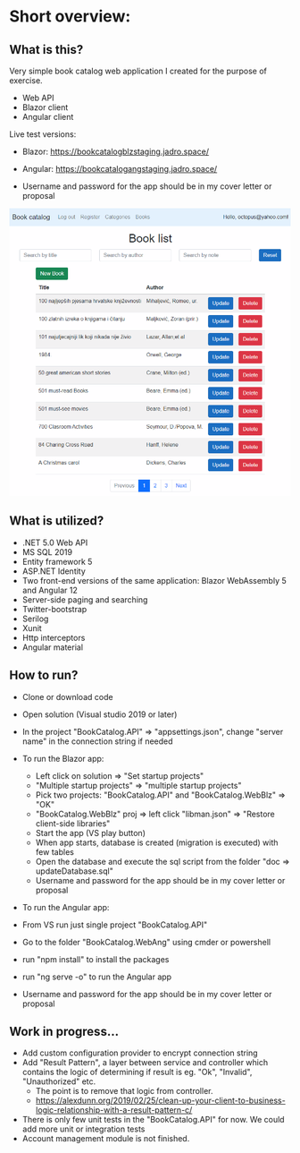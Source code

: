 Short overview:
===============




What is this?
-------------

Very simple book catalog web application I created for the purpose of exercise. 

- Web API 
- Blazor client
- Angular client

Live test versions:

- Blazor: https://bookcatalogblzstaging.jadro.space/
- Angular: https://bookcatalogangstaging.jadro.space/

- Username and password for the app should be in my cover letter or proposal



![screenshot](doc/blazorAppScreenshot.png "app screenshot")




What is utilized?
-------------------

* .NET 5.0 Web API
* MS SQL 2019
* Entity framework 5
* ASP.NET Identity
* Two front-end versions of the same application: Blazor WebAssembly 5 and Angular 12
* Server-side paging and searching
* Twitter-bootstrap 
* Serilog
* Xunit
* Http interceptors
* Angular material



How to run?
-----------

* Clone or download code

* Open solution (Visual studio 2019 or later)

* In the project "BookCatalog.API" => "appsettings.json", change "server name"  in the connection string if needed

* To run the Blazor app:

  * Left click on solution => "Set startup projects"
  * "Multiple startup projects" => "multiple startup projects"
  * Pick two projects: "BookCatalog.API" and "BookCatalog.WebBlz" => "OK"
  * "BookCatalog.WebBlz" proj => left click "libman.json" => "Restore client-side libraries"
  * Start the app (VS play button)
  * When app starts, database is created (migration is executed) with few tables
  * Open the database and execute the sql script from the folder "doc => updateDatabase.sql"
  * Username and password for the app should be in my cover letter or proposal

  

*	To run the Angular app:

  *	From VS run just single project "BookCatalog.API"
  *	Go to the folder "BookCatalog.WebAng" using cmder or powershell 
  *	run "npm install" to install the packages
  *	run "ng serve -o" to run the Angular app
  *	Username and password for the app should be in my cover letter or proposal
  
  

## Work in progress...

- Add custom configuration provider to encrypt  connection string
- Add "Result Pattern", a layer between service and controller which contains the logic of determining if result is eg. "Ok", "Invalid", "Unauthorized" etc. 
  - The point is to remove that logic from controller.
  - https://alexdunn.org/2019/02/25/clean-up-your-client-to-business-logic-relationship-with-a-result-pattern-c/
- There is only few unit tests in the "BookCatalog.API" for now. We could add more unit or integration tests
- Account management module is not finished.
